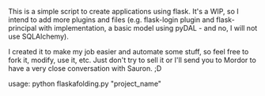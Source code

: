 This is a simple script to create applications using flask. It's a WIP, so I intend to add more plugins and files (e.g. flask-login plugin and flask-principal with implementation, a basic model using pyDAL - and no, I will not use SQLAlchemy).

I created it to make my job easier and automate some stuff, so feel free to fork it, modify, use it, etc. Just don't try to sell it or I'll send you to Mordor to have a very close conversation with Sauron. ;D

usage: python flaskafolding.py "project_name"
